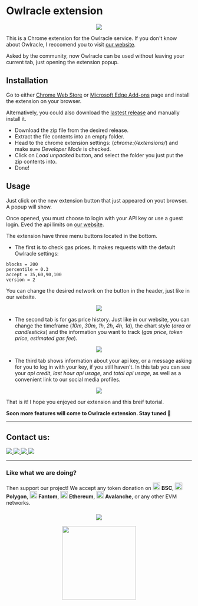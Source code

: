# Owlracle extension

<p align="center"><img src="https://user-images.githubusercontent.com/19828711/149074903-e46ed950-7f17-4546-9663-58c963bb330b.png"></p>

This is a Chrome extension for the Owlracle service.
If you don't know about Owlracle, I reccomend you to visit [our website](https://owlracle.info).

Asked by the community, now Owlracle can be used without leaving your current tab, just opening the extension popup.

## Installation

Go to either [Chrome Web Store](https://microsoftedge.microsoft.com/addons/detail/owlracle/abfaclffknadhdmfojckfkkcfakcngfd?hl=en-US) or [Microsoft Edge Add-ons](https://chrome.google.com/webstore/detail/owlracle/gnedoldjklhjjhmcfpilokboppbceclh?hl=en-US) page and install the extension on your browser.

Alternatively, you could also download the [lastest release](https://github.com/owlracle/extension/releases) and manually install it.

* Download the zip file from the desired release.
* Extract the file contents into an empty folder.
* Head to the chrome extension settings: (_chrome://extensions/_) and make sure _Developer Mode_ is checked.
* Click on _Load unpacked_ button, and select the folder you just put the zip contents into.
* Done!


## Usage

Just click on the new extension button that just appeared on yout browser. A popup will show.

Once opened, you must choose to login with your API key or use a guest login. Eved the api limits on [our website](https://owlracle.info).

The extension have three menu buttons located in the bottom.

* The first is to check gas prices. It makes requests with the default Owlracle settings:

```
blocks = 200
percentile = 0.3
accept = 35,60,90,100
version = 2
```

You can change the desired network on the button in the header, just like in our website.

<p align="center"><img src="https://user-images.githubusercontent.com/19828711/149077792-f04c03e1-2269-4f70-8e68-5777244c5318.png"></p>

* The second tab is for gas price history. Just like in our website, you can change the timeframe (_10m_, _30m_, _1h_, _2h_, _4h_, _1d_), the chart style (_area_ or _candlesticks_) and the information you want to track (_gas price_, _token price_, _estimated gas fee_).

<p align="center"><img src="https://user-images.githubusercontent.com/19828711/149077901-4dfd71c1-0456-46fa-abd9-549c3d14aa0e.png"></p>

* The third tab shows information about your api key, or a message asking for you to log in with your key, if you still haven't. In this tab you can see your _api credit_, _last hour api usage_, and _total api usage_, as well as a convenient link to our social media profiles.

<p align="center"><img src="https://user-images.githubusercontent.com/19828711/149078337-98dee7a0-c1bf-41c7-a4f7-9a281295cb4e.png"></p>

That is it! I hope you enjoyed our extension and this breif tutorial.

**Soon more features will come to Owlracle extension. Stay tuned 👀**

---

## Contact us:

<span>
    <a href="https://twitter.com/owlracleAPI">
    <img src="https://img.shields.io/badge/Twitter-1DA1F2?style=for-the-badge&logo=twitter&logoColor=white">
    </a>
</span>
<span>
    <a href="https://facebook.com/owlracle">
    <img src="https://img.shields.io/badge/Facebook-1877F2?style=for-the-badge&logo=facebook&logoColor=white">
    </a>
</span>
<span>
    <a href="https://t.me/owlracle">
    <img src="https://img.shields.io/badge/Telegram-2CA5E0?style=for-the-badge&logo=telegram&logoColor=white">
    </a>
</span>
<span>
    <a href="https://github.com/owlracle">
    <img src="https://img.shields.io/badge/GitHub-100000?style=for-the-badge&logo=github&logoColor=white">
    </a>
</span>

---

### Like what we are doing?

Then support our project! We accept any token donation on <img src="https://owlracle.info/img/bsc.png" height="20"> **BSC**, <img src="https://owlracle.info/img/poly.png" height="20"> **Polygon**, <img src="https://owlracle.info/img/ftm.png" height="20"> **Fantom**, <img src="https://owlracle.info/img/eth.png" height="20"> **Ethereum**, <img src="https://owlracle.info/img/avax.png" height="20"> **Avalanche**, or any other EVM networks.

<a href="https://user-images.githubusercontent.com/19828711/139945432-f6b07860-c986-4221-a291-10370f24ea5a.png">
<h3 align=center><img src="https://img.shields.io/badge/Wallet-0xA6E126a5bA7aE209A92b16fcf464E502f27fb658-blue"></h3>
<p align=center>
    <img width="200" src="https://user-images.githubusercontent.com/19828711/139945432-f6b07860-c986-4221-a291-10370f24ea5a.png">
</p>
</a>



